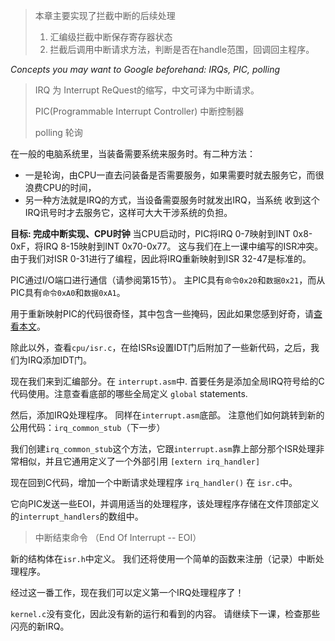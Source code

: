 > 本章主要实现了拦截中断的后续处理
> 1. 汇编级拦截中断保存寄存器状态
> 2. 拦截后调用中断请求方法，判断是否在handle范围，回调回主程序。

*Concepts you may want to Google beforehand: IRQs, PIC, polling*
> IRQ 为 Interrupt ReQuest的缩写，中文可译为中断请求。
>
> PIC(Programmable Interrupt Controller) 中断控制器
>
> polling 轮询
>
在一般的电脑系统里，当装备需要系统来服务时。有二种方法：
* 一是轮询，由CPU一直去问装备是否需要服务，如果需要时就去服务它，而很浪费CPU的时间，
* 另一种方法就是IRQ的方式，当设备需耍服务时就发出IRQ，当系统 收到这个IRQ讯号时才去服务它，这样可大大干涉系统的负担。

**目标: 完成中断实现、CPU时钟**
当CPU启动时，PIC将IRQ 0-7映射到INT 0x8-0xF，将IRQ 8-15映射到INT 0x70-0x77。 这与我们在上一课中编写的ISR冲突。 由于我们对ISR 0-31进行了编程，因此将IRQ重新映射到ISR 32-47是标准的。

PIC通过I/O端口进行通信（请参阅第15节）。 主PIC具有`命令0x20`和`数据0x21`，而从PIC具有`命令0xA0`和`数据0xA1`。

用于重新映射PIC的代码很奇怪，其中包含一些掩码，因此如果您感到好奇，请[查看本文](http://www.osdev.org/wiki/PIC)。

除此以外，查看`cpu/isr.c`，在给ISRs设置IDT门后附加了一些新代码，之后，我们为IRQ添加IDT门。

现在我们来到汇编部分。在 `interrupt.asm`中. 首要任务是添加全局IRQ符号给的C代码使用。注意查看底部的哪些全局定义 `global` statements.

然后，添加IRQ处理程序。 同样在`interrupt.asm`底部。 注意他们如何跳转到新的公用代码：`irq_common_stub`（下一步）

我们创建`irq_common_stub`这个方法，它跟`interrupt.asm`靠上部分那个ISR处理非常相似，并且它通用定义了一个外部引用 `[extern irq_handler]`

现在回到C代码，增加一个中断请求处理程序 `irq_handler()` 在 `isr.c`中。

它向PIC发送一些EOI，并调用适当的处理程序，该处理程序存储在文件顶部定义的`interrupt_handlers`的数组中。

> 中断结束命令 （End Of Interrupt -- EOI）

新的结构体在`isr.h`中定义。 我们还将使用一个简单的函数来注册（记录）中断处理程序。

经过这一番工作，现在我们可以定义第一个IRQ处理程序了！

`kernel.c`没有变化，因此没有新的运行和看到的内容。 请继续下一课，检查那些闪亮的新IRQ。